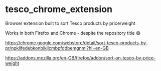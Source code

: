 # tesco_chrome_extension

Browser extension built to sort Tesco products by price/weight

Works in both Firefox and Chrome - despite the repository title 😄

https://chrome.google.com/webstore/detail/sort-tesco-products-by-pr/npklifedebkonbikjlcmbpfddbemgnml?hl=en-GB

https://addons.mozilla.org/en-GB/firefox/addon/sort-on-tesco-by-price-weight
